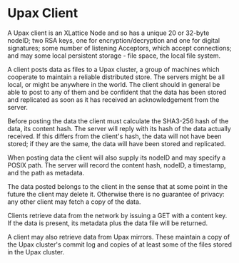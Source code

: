 <h1 class="appTop">Upax Client</h1>

A Upax client is an XLattice Node and so has a unique 20 or 32-byte nodeID;
two RSA keys, one for encryption/decryption and one for digital 
signatures; some number of listening Acceptors, which accept connections;
and may some local persistent storage - file space, the local file system.

A client posts data as files to a Upax cluster, a group of machines 
which cooperate to maintain a reliable distributed store.  The servers 
might be all local, or might be anywhere in the world.  The client 
should in general be able to post to any of them and be confident that
the data has been stored and replicated as soon as it has received an
acknowledgement from the server.

Before posting the data the client must calculate the SHA3-256 hash 
of the data, its content hash.  The server will reply with its hash
of the data actually received.  If this differs from the client's hash,
the data will not have been stored; if they are the same, the data will
have been stored and replicated.

When posting data the client will also supply its nodeID and may 
specify a POSIX path.  The server will record the content hash, 
nodeID, a timestamp, and the path as metadata.

The data posted belongs to the client in the sense that at some point
in the future the client may delete it.  Otherwise there is no 
guarantee of privacy: any other client may fetch a copy of the data.

Clients retrieve data from the network by issuing a GET with a 
content key.  If the data is present, its metadata plus the data file
will be returned.

A client may also retrieve data from Upax mirrors.  These maintain
a copy of the Upax cluster's commit log and copies of at least some
of the files stored in the Upax cluster.
